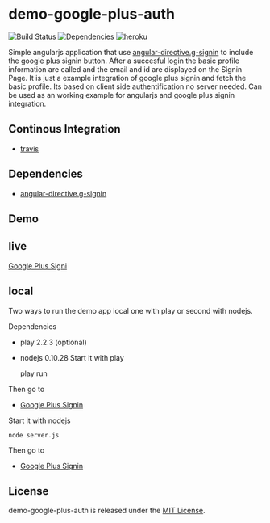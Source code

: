 demo-google-plus-auth
==================
[![Build Status](https://travis-ci.org/pussinboots/demo-google-plus-auth.svg?branch=master)](https://travis-ci.org/pussinboots/demo-google-plus-auth)
[![Dependencies](https://david-dm.org/pussinboots/demo-google-plus-auth.png)](https://david-dm.org/pussinboots/demo-google-plus-auth)
[![heroku](http://heroku-badge.heroku.com/?app=demo-google-plus-auth)](https://demo-google-plus-auth.herokuapp.com/products.html)

 

Simple angularjs application that use [angular-directive.g-signin](https://github.com/sirkitree/angular-directive.g-signin#example) to include the google plus signin button. After a succesful login the basic profile information are called and the email and id are displayed on the Signin Page. It is just a example integration of google plus signin and fetch the basic profile. Its based on client side authentification no server needed. Can be used as an working example for angularjs and google plus signin integration.

Continous Integration
------------
* [travis](https://travis-ci.org/pussinboots/demo-google-plus-auth)

Dependencies
------------
- [angular-directive.g-signin](https://github.com/sirkitree/angular-directive.g-signin#example)

Demo
-------------

live
------

[Google Plus Signi](https://demo-gpa.herokuapp.com/products.html)

local
------

Two ways to run the demo app local one with play or second with nodejs.

Dependencies
* play 2.2.3 (optional)
* nodejs 0.10.28
Start it with play

    play run
    
Then go to
* [Google Plus Signin](http://localhost:9000/products.html)

Start it with nodejs

    node server.js
    
Then go to
* [Google Plus Signin](http://localhost:9000/products.html)

License
--------------

demo-google-plus-auth is released under the [MIT License](http://opensource.org/licenses/MIT).
